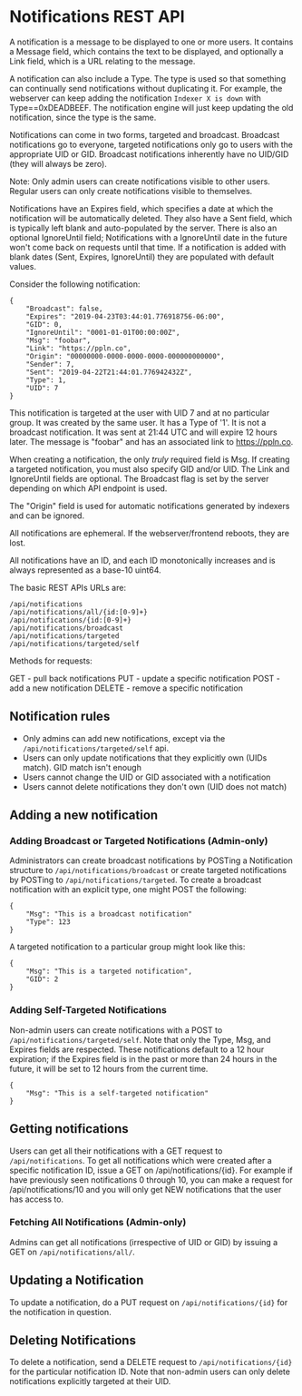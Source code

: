 # Notifications REST API
A notification is a message to be displayed to one or more users. It contains a Message field, which contains the text to be displayed, and optionally a Link field, which is a URL relating to the message.

A notification can also include a Type. The type is used so that something can continually send notifications without duplicating it. For example, the webserver can keep adding the notification `Indexer X is down` with Type==0xDEADBEEF.  The notification engine will just keep updating the old notification, since the type is the same.

Notifications can come in two forms, targeted and broadcast.  Broadcast notifications go to everyone, targeted notifications only go to users with the appropriate UID or GID.  Broadcast notifications inherently have no UID/GID (they will always be zero).

Note: Only admin users can create notifications visible to other users. Regular users can only create notifications visible to themselves.

Notifications have an Expires field, which specifies a date at which the notification will be automatically deleted. They also have a Sent field, which is typically left blank and auto-populated by the server. There is also an optional IgnoreUntil field; Notifications with a IgnoreUntil date in the future won't come back on requests until that time. If a notification is added with blank dates (Sent, Expires, IgnoreUntil) they are populated with default values.

Consider the following notification:

```
{
    "Broadcast": false,
    "Expires": "2019-04-23T03:44:01.776918756-06:00",
    "GID": 0,
    "IgnoreUntil": "0001-01-01T00:00:00Z",
    "Msg": "foobar",
	"Link": "https://ppln.co",
    "Origin": "00000000-0000-0000-0000-000000000000",
    "Sender": 7,
    "Sent": "2019-04-22T21:44:01.776942432Z",
    "Type": 1,
    "UID": 7
}
```

This notification is targeted at the user with UID 7 and at no particular group. It was created by the same user. It has a Type of '1'. It is not a broadcast notification. It was sent at 21:44 UTC and will expire 12 hours later. The message is "foobar" and has an associated link to https://ppln.co.

When creating a notification, the only *truly* required field is Msg. If creating a targeted notification, you must also specify GID and/or UID. The Link and IgnoreUntil fields are optional. The Broadcast flag is set by the server depending on which API endpoint is used.

The "Origin" field is used for automatic notifications generated by indexers and can be ignored.

All notifications are ephemeral.  If the webserver/frontend reboots, they are lost.

All notifications have an ID, and each ID monotonically increases and is always represented as a base-10 uint64.

The basic REST APIs URLs are:

```
/api/notifications
/api/notifications/all/{id:[0-9]+}
/api/notifications/{id:[0-9]+}
/api/notifications/broadcast
/api/notifications/targeted
/api/notifications/targeted/self
```

Methods for requests:

GET - pull back notifications
PUT - update a specific notification
POST - add a new notification
DELETE - remove a specific notification

## Notification rules

* Only admins can add new notifications, except via the `/api/notifications/targeted/self` api.
* Users can only update notifications that they explicitly own (UIDs match).  GID match isn't enough
* Users cannot change the UID or GID associated with a notification
* Users cannot delete notifications they don't own (UID does not match)

## Adding a new notification

### Adding Broadcast or Targeted Notifications (Admin-only)

Administrators can create broadcast notifications by POSTing a Notification structure to `/api/notifications/broadcast` or create targeted notifications by POSTing to `/api/notifications/targeted`. To create a broadcast notification with an explicit type, one might POST the following:

```
{
	"Msg": "This is a broadcast notification"
	"Type": 123
}
```

A targeted notification to a particular group might look like this:

```
{
	"Msg": "This is a targeted notification",
	"GID": 2
}
```

### Adding Self-Targeted Notifications

Non-admin users can create notifications with a POST to `/api/notifications/targeted/self`. Note that only the Type, Msg, and Expires fields are respected. These notifications default to a 12 hour expiration; if the Expires field is in the past or more than 24 hours in the future, it will be set to 12 hours from the current time.

```
{
	"Msg": "This is a self-targeted notification"
}
```

## Getting notifications

Users can get all their notifications with a GET request to `/api/notifications`.  To get all notifications which were created after a specific notification ID, issue a GET on /api/notifications/{id}.  For example if have previously seen notifications 0 through 10, you can make a request for /api/notifications/10 and you will only get NEW notifications that the user has access to.

### Fetching All Notifications (Admin-only)

Admins can get all notifications (irrespective of UID or GID) by issuing a GET on `/api/notifications/all/`.

## Updating a Notification

To update a notification, do a PUT request on `/api/notifications/{id}` for the notification in question.

## Deleting Notifications

To delete a notification, send a DELETE request to `/api/notifications/{id}` for the particular notification ID. Note that non-admin users can only delete notifications explicitly targeted at their UID.

